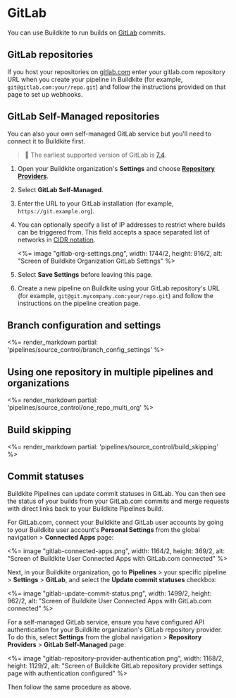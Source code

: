 # GitLab

You can use Buildkite to run builds on [GitLab](https://about.gitlab.com/) commits.

## GitLab repositories

If you host your repositories on [gitlab.com](https://gitlab.com/) enter your gitlab.com repository URL when you create your pipeline in Buildkite (for example, `git@gitlab.com:your/repo.git`) and follow the instructions provided on that page to set up webhooks.

## GitLab Self-Managed repositories

You can also your own self-managed GitLab service but you'll need to connect it to Buildkite first.

>📘
> The earliest supported version of GitLab is <a href=https://about.gitlab.com/2014/10/22/gitlab-7-4-released/>7.4</a>.

1. Open your Buildkite organization's **Settings** and choose [**Repository Providers**](https://buildkite.com/organizations/-/repository-providers).
1. Select **GitLab Self-Managed**.
1. Enter the URL to your GitLab installation (for example, `https://git.example.org`).
1. You can optionally specify a list of IP addresses to restrict where builds can be triggered from. This field accepts a space separated list of networks in [CIDR notation](https://en.wikipedia.org/wiki/Classless_Inter-Domain_Routing).

    <%= image "gitlab-org-settings.png", width: 1744/2, height: 916/2, alt: "Screen of Buildkite Organization GitLab Settings" %>

1. Select **Save Settings** before leaving this page.
1. Create a new pipeline on Buildkite using your GitLab repository's URL (for example, `git@git.mycompany.com:your/repo.git`) and follow the instructions on the pipeline creation page.

## Branch configuration and settings

<%= render_markdown partial: 'pipelines/source_control/branch_config_settings' %>

## Using one repository in multiple pipelines and organizations

<%= render_markdown partial: 'pipelines/source_control/one_repo_multi_org' %>

## Build skipping

<%= render_markdown partial: 'pipelines/source_control/build_skipping' %>

## Commit statuses

Buildkite Pipelines can update commit statuses in GitLab. You can then see the status of your builds from your GitLab.com commits and merge requests with direct links back to your Buildkite Pipelines build.

For GitLab.com, connect your Buildkite and GitLab user accounts by going to your Buildkite user account's **Personal Settings** from the global navigation > **Connected Apps** page:

<%= image "gitlab-connected-apps.png", width: 1164/2, height: 369/2, alt: "Screen of Buildkite User Connected Apps with GitLab.com connected" %>

Next, in your Buildkite organization, go to **Pipelines** > your specific pipeline > **Settings** > **GitLab**, and select the **Update commit statuses** checkbox:

<%= image "gitlab-update-commit-status.png", width: 1499/2, height: 962/2, alt: "Screen of Buildkite User Connected Apps with GitLab.com connected" %>

For a self-managed GitLab service, ensure you have configured API authentication for your Buildkite organization's GitLab repository provider. To do this, select  **Settings** from the global navigation > **Repository Providers** > **GitLab Self-Managed** page:

<%= image "gitlab-repository-provider-authentication.png", width: 1168/2, height: 1129/2, alt: "Screen of Buildkite GitLab repository provider settings page with authentication configured" %>

Then follow the same procedure as above.

